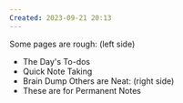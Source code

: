 ```yaml
---
Created: 2023-09-21 20:13
---
```

Some pages are rough: (left side)
- The Day's To-dos
- Quick Note Taking
- Brain Dump
Others are Neat: (right side)
- These are for Permanent Notes
